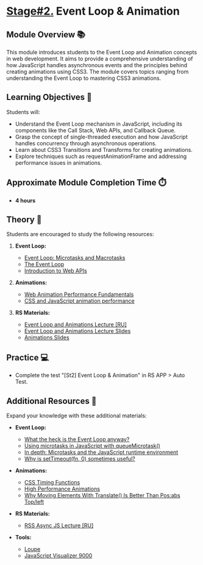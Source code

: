 # [Stage#2.](../../) Event Loop & Animation

## Module Overview 📚

This module introduces students to the Event Loop and Animation concepts in web development. It aims to provide a comprehensive understanding of how JavaScript handles asynchronous events and the principles behind creating animations using CSS3. The module covers topics ranging from understanding the Event Loop to mastering CSS3 animations.

## Learning Objectives 🎯

Students will:

- Understand the Event Loop mechanism in JavaScript, including its components like the Call Stack, Web APIs, and Callback Queue.
- Grasp the concept of single-threaded execution and how JavaScript handles concurrency through asynchronous operations.
- Learn about CSS3 Transitions and Transforms for creating animations.
- Explore techniques such as requestAnimationFrame and addressing performance issues in animations.

## Approximate Module Completion Time ⏱️

- **4 hours**

## Theory 📖

Students are encouraged to study the following resources:

1. **Event Loop:**

   - [Event Loop: Microtasks and Macrotasks](https://javascript.info/event-loop)
   - [The Event Loop](https://developer.mozilla.org/en-US/docs/Web/JavaScript/Event_loop)
   - [Introduction to Web APIs](https://developer.mozilla.org/en-US/docs/Learn/JavaScript/Client-side_web_APIs/Introduction)

2. **Animations:**

   - [Web Animation Performance Fundamentals](https://www.freecodecamp.org/news/web-animation-performance-fundamentals/)
   - [CSS and JavaScript animation performance](https://developer.mozilla.org/en-US/docs/Web/Performance/CSS_JavaScript_animation_performance)

3. **RS Materials:**

   - [Event Loop and Animations Lecture [RU]](https://youtu.be/dG5ZaHYdre8)
   - [Event Loop and Animations Lecture Slides](http://rolling-scopes.github.io/slides/school/event-loop/)
   - [Animations Slides](http://wontem.github.io/slides/animations/)

## Practice 💻

- Complete the test "[St2] Event Loop & Animation" in RS APP > Auto Test.

## Additional Resources 📘

Expand your knowledge with these additional materials:

- **Event Loop:**

  - [What the heck is the Event Loop anyway?](https://www.youtube.com/watch?v=8aGhZQkoFbQ)
  - [Using microtasks in JavaScript with queueMicrotask()](https://developer.mozilla.org/en-US/docs/Web/API/HTML_DOM_API/Microtask_guide)
  - [In depth: Microtasks and the JavaScript runtime environment](https://developer.mozilla.org/en-US/docs/Web/API/HTML_DOM_API/Microtask_guide/In_depth)
  - [Why is setTimeout(fn, 0) sometimes useful?](http://stackoverflow.com/questions/779379/why-is-settimeoutfn-0-sometimes-useful)

- **Animations:**

  - [CSS Timing Functions](http://www.smashingmagazine.com/2014/04/15/understanding-css-timing-functions/)
  - [High Performance Animations](https://web.dev/animations-examples/)
  - [Why Moving Elements With Translate() Is Better Than Pos:abs Top/left](http://www.paulirish.com/2012/why-moving-elements-with-translate-is-better-than-posabs-topleft/)

- **RS Materials:**

  - [RSS Async JS Lecture [RU]](https://www.youtube.com/watch?v=EBKPtN7sjYc)

- **Tools:**
  - [Loupe](http://latentflip.com/loupe)
  - [JavaScript Visualizer 9000](https://www.jsv9000.app/)
